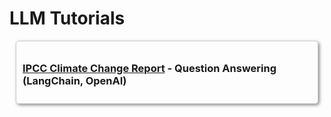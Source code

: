 # LLM Tutorials

<div style="border: 1px solid #ccc; padding: 10px; margin: 10px; border-radius: 5px; box-shadow: 2px 2px 5px #888;">

  <h3><a href="../../reference/notebooks/LLM_QA_IPCC.html">IPCC Climate Change Report</a> - Question Answering (LangChain, OpenAI)</h3>

</div>
